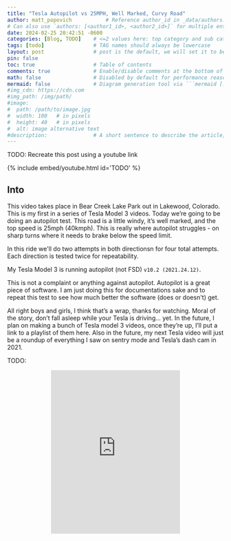 ```yaml
---
title: "Tesla Autopilot vs 25MPH, Well Marked, Curvy Road"
author: matt_popovich           # Reference author_id in _data/authors.yml
# Can also use `authors: [<author1_id>, <author2_id>]` for multiple entries
date: 2024-02-25 20:42:51 -0600
categories: [Blog, TODO]    # <=2 values here: top category and sub category
tags: [todo]                # TAG names should always be lowercase
layout: post                # post is the default, we will set it to be explicit
pin: false
toc: true                   # Table of contents
comments: true              # Enable/disable comments at the bottom of the post
math: false                 # Disabled by default for performance reasons
mermaid: false              # Diagram generation tool via ```mermaid [...]```
#img_cdn: https://cdn.com
#img_path: /img/path/
#image:
#  path: /path/to/image.jpg
#  width: 100   # in pixels
#  height: 40   # in pixels
#  alt: image alternative text
#description:               # A short sentence to describe the article, used when sharing links on social media
---
```


TODO: Recreate this post using a youtube link

{% include embed/youtube.html id='TODO' %}



## Into

This video takes place in Bear Creek Lake Park out in Lakewood, Colorado. This is my first in a series of Tesla Model 3 videos. Today we’re going to be doing an autopilot test. This road is a little windy, it’s well marked, and the top speed is 25mph (40kmph). This is really where autopilot struggles - on sharp turns where it needs to brake below the speed limit.

In this ride we'll do two attempts in both directionsn for four total attempts. Each direction is tested twice for repeatability.

My Tesla Model 3 is running autopilot (not FSD) `v10.2 (2021.24.12)`.

This is not a complaint or anything against autopilot. Autopilot is a great piece of software. I am just doing this for documentations sake and to repeat this test to see how much better the software (does or doesn't) get.




All right boys and girls, I think that’s a wrap, thanks for watching. Moral of the story, don’t fall asleep while your Tesla is driving... yet. In the future, I plan on making a bunch of Tesla model 3 videos, once they’re up, I’ll put a link to a playlist of them here. Also in the future, my next Tesla video will just be a roundup of everything I saw on sentry mode and Tesla’s dash cam in 2021.








TODO:
<div style="text-align:center">
<iframe
src="https://open.spotify.com/embed/track/29gVTYMqXVV47mrY4qkm4b"
width="300" height="380" frameborder="0"
allowtransparency="true"
allow="encrypted-media">
</iframe>
</div>
